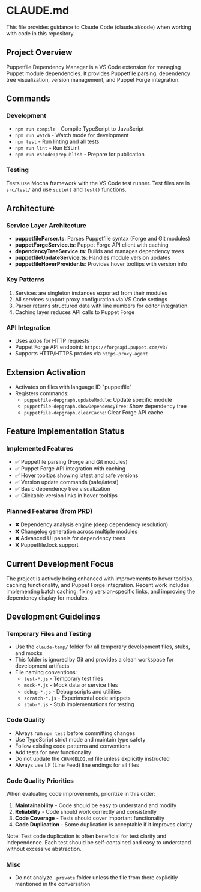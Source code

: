 # CLAUDE.md

This file provides guidance to Claude Code (claude.ai/code) when working with code in this repository.

## Project Overview

Puppetfile Dependency Manager is a VS Code extension for managing Puppet module dependencies. It provides Puppetfile parsing, dependency tree visualization, version management, and Puppet Forge integration.

## Commands

### Development
- `npm run compile` - Compile TypeScript to JavaScript
- `npm run watch` - Watch mode for development
- `npm test` - Run linting and all tests
- `npm run lint` - Run ESLint
- `npm run vscode:prepublish` - Prepare for publication

### Testing
Tests use Mocha framework with the VS Code test runner. Test files are in `src/test/` and use `suite()` and `test()` functions.

## Architecture

### Service Layer Architecture
- **puppetfileParser.ts**: Parses Puppetfile syntax (Forge and Git modules)
- **puppetForgeService.ts**: Puppet Forge API client with caching
- **dependencyTreeService.ts**: Builds and manages dependency trees
- **puppetfileUpdateService.ts**: Handles module version updates
- **puppetfileHoverProvider.ts**: Provides hover tooltips with version info

### Key Patterns
1. Services are singleton instances exported from their modules
2. All services support proxy configuration via VS Code settings
3. Parser returns structured data with line numbers for editor integration
4. Caching layer reduces API calls to Puppet Forge

### API Integration
- Uses axios for HTTP requests
- Puppet Forge API endpoint: `https://forgeapi.puppet.com/v3/`
- Supports HTTP/HTTPS proxies via `https-proxy-agent`

## Extension Activation
- Activates on files with language ID "puppetfile"
- Registers commands:
  - `puppetfile-depgraph.updateModule`: Update specific module
  - `puppetfile-depgraph.showDependencyTree`: Show dependency tree
  - `puppetfile-depgraph.clearCache`: Clear Forge API cache

## Feature Implementation Status

### Implemented Features
- ✅ Puppetfile parsing (Forge and Git modules)
- ✅ Puppet Forge API integration with caching
- ✅ Hover tooltips showing latest and safe versions
- ✅ Version update commands (safe/latest)
- ✅ Basic dependency tree visualization
- ✅ Clickable version links in hover tooltips

### Planned Features (from PRD)
- ❌ Dependency analysis engine (deep dependency resolution)
- ❌ Changelog generation across multiple modules
- ❌ Advanced UI panels for dependency trees
- ❌ Puppetfile.lock support

## Current Development Focus
The project is actively being enhanced with improvements to hover tooltips, caching functionality, and Puppet Forge integration. Recent work includes implementing batch caching, fixing version-specific links, and improving the dependency display for modules.

## Development Guidelines

### Temporary Files and Testing
- Use the `claude-temp/` folder for all temporary development files, stubs, and mocks
- This folder is ignored by Git and provides a clean workspace for development artifacts
- File naming conventions:
  - `test-*.js` - Temporary test files
  - `mock-*.js` - Mock data or service files  
  - `debug-*.js` - Debug scripts and utilities
  - `scratch-*.js` - Experimental code snippets
  - `stub-*.js` - Stub implementations for testing

### Code Quality
- Always run `npm test` before committing changes
- Use TypeScript strict mode and maintain type safety
- Follow existing code patterns and conventions
- Add tests for new functionality
- Do not update the `CHANGELOG.md` file unless explicitly instructed
- Always use LF (Line Feed) line endings for all files

### Code Quality Priorities
When evaluating code improvements, prioritize in this order:
1. **Maintainability** - Code should be easy to understand and modify
2. **Reliability** - Code should work correctly and consistently
3. **Code Coverage** - Tests should cover important functionality
4. **Code Duplication** - Some duplication is acceptable if it improves clarity

Note: Test code duplication is often beneficial for test clarity and independence. Each test should be self-contained and easy to understand without excessive abstraction.

### Misc
- Do not analyze `.private` folder unless the file from there explicitly mentioned in the conversation